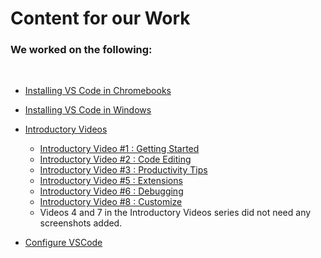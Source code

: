 # Content for our Work

### We worked on the following:
<br>

- <a href = "Installing VS Code in Chromebooks/install_in_Chromebook.md">Installing VS Code in Chromebooks</a>

- <a href="/VS Code Windows Installation/">Installing VS Code in Windows</a>
- <a href="Introductory Videos/">Introductory Videos</a>
  - <a href="Introductory Videos/getting-started.md"> Introductory Video #1 : Getting Started</a>
  - <a href="Introductory Videos/code-editing.md"> Introductory Video #2 : Code Editing</a>
  - <a href="Introductory Videos/productivity-tips.md">Introductory Video #3 : Productivity Tips</a>
  - <a href="Introductory Videos/extensions.md">Introductory Video #5 : Extensions</a>
  - <a href="Introductory Videos/debugging.md">Introductory Video #6 : Debugging</a>
  - <a href="Introductory Videos/customize.md">Introductory Video #8 : Customize</a>
  - Videos 4 and 7 in the Introductory Videos series did not need any screenshots added.
- <a href="Configure-VSCode/ConfigVSCode.md">Configure VSCode</a>
